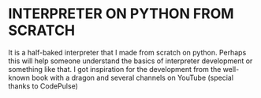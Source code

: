 # INTERPRETER ON PYTHON FROM SCRATCH
It is a half-baked interpreter that I made from scratch on python. Perhaps this will help someone understand the basics of interpreter development or something like that. I got inspiration for the development from the well-known book with a dragon and several channels on YouTube (special thanks to CodePulse)
